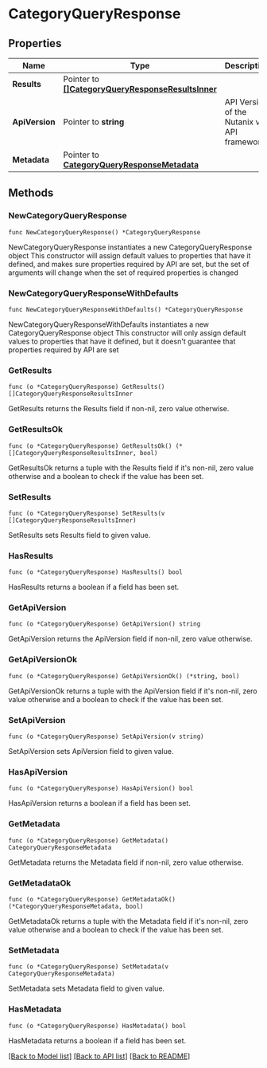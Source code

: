 # CategoryQueryResponse

## Properties

Name | Type | Description | Notes
------------ | ------------- | ------------- | -------------
**Results** | Pointer to [**[]CategoryQueryResponseResultsInner**](CategoryQueryResponseResultsInner.md) |  | [optional] 
**ApiVersion** | Pointer to **string** | API Version of the Nutanix v3 API framework. | [optional] [readonly] [default to "3.1.0"]
**Metadata** | Pointer to [**CategoryQueryResponseMetadata**](CategoryQueryResponseMetadata.md) |  | [optional] 

## Methods

### NewCategoryQueryResponse

`func NewCategoryQueryResponse() *CategoryQueryResponse`

NewCategoryQueryResponse instantiates a new CategoryQueryResponse object
This constructor will assign default values to properties that have it defined,
and makes sure properties required by API are set, but the set of arguments
will change when the set of required properties is changed

### NewCategoryQueryResponseWithDefaults

`func NewCategoryQueryResponseWithDefaults() *CategoryQueryResponse`

NewCategoryQueryResponseWithDefaults instantiates a new CategoryQueryResponse object
This constructor will only assign default values to properties that have it defined,
but it doesn't guarantee that properties required by API are set

### GetResults

`func (o *CategoryQueryResponse) GetResults() []CategoryQueryResponseResultsInner`

GetResults returns the Results field if non-nil, zero value otherwise.

### GetResultsOk

`func (o *CategoryQueryResponse) GetResultsOk() (*[]CategoryQueryResponseResultsInner, bool)`

GetResultsOk returns a tuple with the Results field if it's non-nil, zero value otherwise
and a boolean to check if the value has been set.

### SetResults

`func (o *CategoryQueryResponse) SetResults(v []CategoryQueryResponseResultsInner)`

SetResults sets Results field to given value.

### HasResults

`func (o *CategoryQueryResponse) HasResults() bool`

HasResults returns a boolean if a field has been set.

### GetApiVersion

`func (o *CategoryQueryResponse) GetApiVersion() string`

GetApiVersion returns the ApiVersion field if non-nil, zero value otherwise.

### GetApiVersionOk

`func (o *CategoryQueryResponse) GetApiVersionOk() (*string, bool)`

GetApiVersionOk returns a tuple with the ApiVersion field if it's non-nil, zero value otherwise
and a boolean to check if the value has been set.

### SetApiVersion

`func (o *CategoryQueryResponse) SetApiVersion(v string)`

SetApiVersion sets ApiVersion field to given value.

### HasApiVersion

`func (o *CategoryQueryResponse) HasApiVersion() bool`

HasApiVersion returns a boolean if a field has been set.

### GetMetadata

`func (o *CategoryQueryResponse) GetMetadata() CategoryQueryResponseMetadata`

GetMetadata returns the Metadata field if non-nil, zero value otherwise.

### GetMetadataOk

`func (o *CategoryQueryResponse) GetMetadataOk() (*CategoryQueryResponseMetadata, bool)`

GetMetadataOk returns a tuple with the Metadata field if it's non-nil, zero value otherwise
and a boolean to check if the value has been set.

### SetMetadata

`func (o *CategoryQueryResponse) SetMetadata(v CategoryQueryResponseMetadata)`

SetMetadata sets Metadata field to given value.

### HasMetadata

`func (o *CategoryQueryResponse) HasMetadata() bool`

HasMetadata returns a boolean if a field has been set.


[[Back to Model list]](../README.md#documentation-for-models) [[Back to API list]](../README.md#documentation-for-api-endpoints) [[Back to README]](../README.md)


